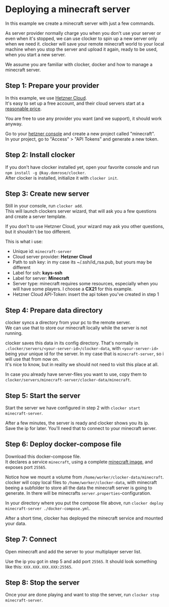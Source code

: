 # Deploying a minecraft server
In this example we create a minecraft server with just a few commands.  

As server provider normally charge you when you don't use your server or even when it's stopped, we can use clocker to spin up a new server only when we need it. clocker will save your remote minecraft world to your local machine when you stop the server and upload it again, ready to be used, when you start a new server.

We assume you are familiar with clocker, docker and how to manage a minecraft server.

## Step 1: Prepare your provider
In this example, we use [Hetzner Cloud](https://www.hetzner.com/cloud).  
It's easy to set up a free account, and their cloud servers start at a [reasonable price](https://www.hetzner.com/cloud). 

You are free to use any provider you want (and we support), it should work anyway.

Go to your [hetzner console](https://console.hetzner.cloud/projects) and create a new project called "minecraft".  
In your project, go to "Access" > "API Tokens" and generate a new token.

## Step 2: Install clocker
If you don't have clocker installed yet, open your favorite console and run `npm install -g @kay.domrose/clocker`.  
After clocker is installed, initialize it with `clocker init`.

## Step 3: Create new server
Still in your console, run `clocker add`.  
This will launch clockers server wizard, that will ask you a few questions and create a server template.

If you don't to use Hetzner Cloud, your wizard may ask you other questions, but it shouldn't be too different.

This is what i use:
- Unique id: `minecraft-server`
- Cloud server provider: **Hetzner Cloud**
- Path to ssh key: in my case its ~/.ssh/id_rsa.pub, but yours may be different
- Label for ssh: **kays-ssh**
- Label for server: **Minecraft**
- Server type: minecraft requires some resources, especially when you will have some players. I choose a **CX21** for this example.
- Hetzner Cloud API-Token: insert the api token you've created in step 1

## Step 4: Prepare data directory
clocker syncs a directory from your pc to the remote server.  
We can use that to store our minecraft locally while the server is not running.

clocker saves this data in its config directory. That's normally in `.clocker/servers/<your-server-id>/clocker-data`, with `<your-server-id>` being your unique id for the server. In my case that is `minecraft-server`, so i will use that from now on.  
It's nice to know, but in reality we should not need to visit this place at all.

In case you already have server-files you want to use, copy them to `clocker/servers/minecraft-server/clocker-data/minecraft`. 

## Step 5: Start the server
Start the server we have configured in step 2 with `clocker start minecraft-server`.

After a few minutes, the server is ready and clocker shows you its ip.  
Save the ip for later. You'll need that to connect to your minecraft server.

## Step 6: Deploy docker-compose file
Download this docker-compose file.  
It declares a service `minecraft`, using a complete [minecraft image](https://hub.docker.com/r/itzg/minecraft-server), and exposes port `25565`.

Notice how we mount a volume from `/home/worker/clocker-data/minecraft`.  
clocker will copy local files to `/home/worker/clocker-data`, with minecraft beeing a subfolder to store all the data the minecraft server is going to generate.  In there will be minecrafts `server.properties`-configuration.

In your directory where you put the compose file above, run `clocker deploy minecraft-server ./docker-compose.yml`.  

After a short time, clocker has deployed the minecraft service and mounted your data.

## Step 7: Connect
Open minecraft and add the server to your multiplayer server list.

Use the ip you got in step 5 and add port `25565`. It should look something like this: `XXX.XXX.XXX.XXX:25565`.

## Step 8: Stop the server
Once your are done playing and want to stop the server, run `clocker stop minecraft-server`.



 

